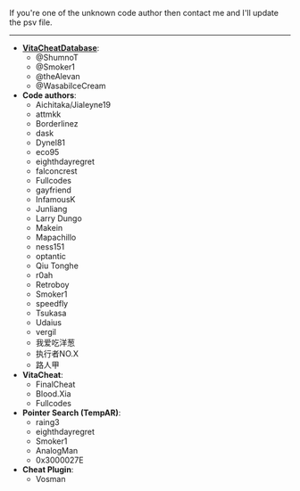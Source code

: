 ﻿If you're one of the unknown code author then contact me and I'll update the psv file.

***	

* **[VitaCheatDatabase](https://github.com/ShumnoT/VitaCheatDatabase)**:
   * @ShumnoT
   * @Smoker1
   * @theAlevan
   * @WasabiIceCream
* **Code authors**:
   * Aichitaka/Jialeyne19
   * attmkk
   * Borderlinez
   * dask
   * Dynel81
   * eco95
   * eighthdayregret
   * falconcrest
   * Fullcodes
   * gayfriend
   * InfamousK
   * Junliang
   * Larry Dungo
   * Makein
   * Mapachillo
   * ness151
   * optantic
   * Qiu Tonghe
   * r0ah
   * Retroboy
   * Smoker1
   * speedfly
   * Tsukasa
   * Udaius
   * vergil
   * 我爱吃洋葱
   * 执行者NO.X
   * 路人甲
* **VitaCheat**:
   * FinalCheat
   * Blood.Xia
   * Fullcodes
* **Pointer Search (TempAR)**:
   * raing3
   * eighthdayregret
   * Smoker1
   * AnalogMan
   * 0x3000027E
* **Cheat Plugin**:
   * Vosman
